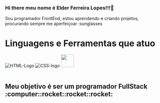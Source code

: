 ### Hi there  meu nome é Elder Ferreira Lopes!!!:wave:

Sou programador FrontEnd,  estou aprendendo e criando projetos, procurando sempre me aperfeiçoar :sunglasses
<br>
<h1>Linguagens e  Ferramentas que atuo</h1>
<img  src= "https://img.shields.io/badge/HTML5-E34F26?style=for-the-badge&logo=html5&logoColor=white" alt="HTML-Logo"/>
<img src="https://img.shields.io/badge/CSS3-1572B6?style=for-the-badge&logo=css3&logoColor=white" alt="CSS-logo"/>
<code><img height="42" src="https://images-wixmp-ed30a86b8c4ca887773594c2.wixmp.com/f/217d5ea0-623d-40b1-9b31-027b904a5f15/ddjrgww-846ce429-3b0d-4ad8-bf6d-ac52dfe48201.png?token=eyJ0eXAiOiJKV1QiLCJhbGciOiJIUzI1NiJ9.eyJzdWIiOiJ1cm46YXBwOjdlMGQxODg5ODIyNjQzNzNhNWYwZDQxNWVhMGQyNmUwIiwiaXNzIjoidXJuOmFwcDo3ZTBkMTg4OTgyMjY0MzczYTVmMGQ0MTVlYTBkMjZlMCIsIm9iaiI6W1t7InBhdGgiOiJcL2ZcLzIxN2Q1ZWEwLTYyM2QtNDBiMS05YjMxLTAyN2I5MDRhNWYxNVwvZGRqcmd3dy04NDZjZTQyOS0zYjBkLTRhZDgtYmY2ZC1hYzUyZGZlNDgyMDEucG5nIn1dXSwiYXVkIjpbInVybjpzZXJ2aWNlOmZpbGUuZG93bmxvYWQiXX0.G0SE64OMLNEGI8vXb21JRl13RMfER1VP8Kh2Ig3oJaQ"></code>
<br>
<br>
<h2>Meu objetivo é ser um programador FullStack :computer::rocket::rocket::rocket:

